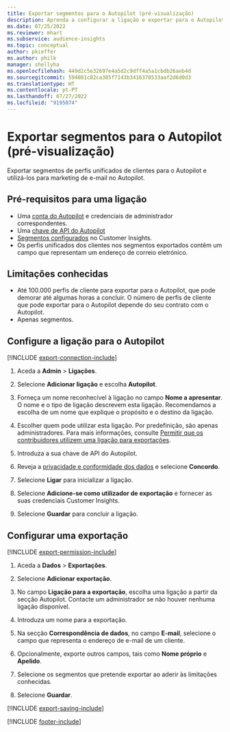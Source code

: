 ```yaml
---
title: Exportar segmentos para o Autopilot (pré-visualização)
description: Aprenda a configurar a ligação e exportar para o Autopilot.
ms.date: 07/25/2022
ms.reviewer: mhart
ms.subservice: audience-insights
ms.topic: conceptual
author: pkieffer
ms.author: philk
manager: shellyha
ms.openlocfilehash: 449d2c5e32697e4a5d2c9dff4a5a1cbdb26aeb4d
ms.sourcegitcommit: 594081c82ca385f7143b3416378533aaf2d6d0d3
ms.translationtype: HT
ms.contentlocale: pt-PT
ms.lasthandoff: 07/27/2022
ms.locfileid: "9195074"
---
```

# <a name="export-segments-to-autopilot-preview"></a>Exportar segmentos para o Autopilot (pré-visualização)

Exportar segmentos de perfis unificados de clientes para o Autopilot e utilizá-los para marketing de e-mail no Autopilot.

## <a name="prerequisites-for-a-connection"></a>Pré-requisitos para uma ligação

- Uma [conta do Autopilot](https://www.autopilothq.com/) e credenciais de administrador correspondentes.
- Uma [chave de API do Autopilot](https://autopilot.docs.apiary.io/#)
- [Segmentos configurados](segments.md) no Customer Insights.
- Os perfis unificados dos clientes nos segmentos exportados contêm um campo que representam um endereço de correio eletrónico.

## <a name="known-limitations"></a>Limitações conhecidas

- Até 100.000 perfis de cliente para exportar para o Autopilot, que pode demorar até algumas horas a concluir. O número de perfis de cliente que pode exportar para o Autopilot depende do seu contrato com o Autopilot.
- Apenas segmentos.

## <a name="set-up-connection-to-autopilot"></a>Configure a ligação para o Autopilot

[!INCLUDE [export-connection-include](includes/export-connection-admn.md)]

1. Aceda a **Admin** > **Ligações**.

1. Selecione **Adicionar ligação** e escolha **Autopilot**.

1. Forneça um nome reconhecível à ligação no campo **Nome a apresentar**. O nome e o tipo de ligação descrevem esta ligação. Recomendamos a escolha de um nome que explique o propósito e o destino da ligação.

1. Escolher quem pode utilizar esta ligação. Por predefinição, são apenas administradores. Para mais informações, consulte [Permitir que os contribuidores utilizem uma ligação para exportações](connections.md#allow-contributors-to-use-a-connection-for-exports).

1. Introduza a sua chave de API do Autopilot.

1. Reveja a [privacidade e conformidade dos dados](connections.md#data-privacy-and-compliance) e selecione **Concordo**.

1. Selecione **Ligar** para inicializar a ligação.

1. Selecione **Adicione-se como utilizador de exportação** e fornecer as suas credenciais Customer Insights.

1. Selecione **Guardar** para concluir a ligação.

## <a name="configure-an-export"></a>Configurar uma exportação

[!INCLUDE [export-permission-include](includes/export-permission.md)]

1. Aceda a **Dados** > **Exportações**.

1. Selecione **Adicionar exportação**.

1. No campo **Ligação para a exportação**, escolha uma ligação a partir da secção Autopilot. Contacte um administrador se não houver nenhuma ligação disponível.

1. Introduza um nome para a exportação.

1. Na secção **Correspondência de dados**, no campo **E-mail**, selecione o campo que representa o endereço de e-mail de um cliente.

1. Opcionalmente, exporte outros campos, tais como **Nome próprio** e **Apelido**.

1. Selecione os segmentos que pretende exportar ao aderir às limitações conhecidas.

1. Selecione **Guardar**.

[!INCLUDE [export-saving-include](includes/export-saving.md)]

[!INCLUDE [footer-include](includes/footer-banner.md)]
